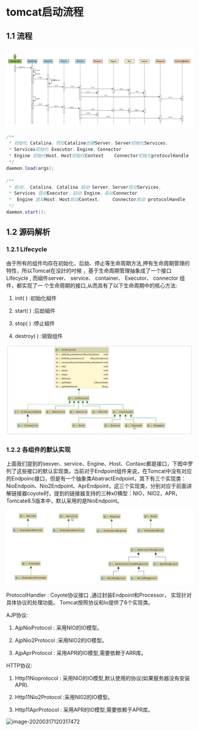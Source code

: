 # tomcat启动流程

## 1.1 流程

![image-20200316211450275](..\images\tomcat-start-01.jpg)



```java
/**
 * 初始化 Catalina，然后Cataline创建Server，Server初始化Services，
 * Services初始化 Executor，Engine，Connector
 * Engine 初始化Host，Host初始化Context    Connector初始化protocolHandle
 */
daemon.load(args);

/**
 * 启动， Catalina, Catalina 启动 Server，Server启动Services，
 * Services 启动Executor，启动 Engine，启动Connector
 *  Engine 启动Host，Host启动Context，    Connector启动 protocolHandle
 */
daemon.start();
```



## 1.2 源码解析

### 1.2.1 Lifecycle

由于所有的组件均存在初始化、后劫、停止等生命周期方法,押有生命周期管理的特性，所以Tomcat在没計的吋候 ，基于生命周期管理抽象成了一个接口Lifecycle , 而組件server、 service、 container、 Executor、 connector 组件，都实现了一 个生命周期的接口,从而具有了以下生命周期中的核心方法:

1) init( ) :初始化組件

2) start( ) :后劫組件

3) stop( ) :停止組件

4) destroy( ) :销毁组件

![image-20200317115136481](..\images\tom)

### 1.2.2 各组件的默认实现

上面我们提到的sexver、service、Engine、Host、Contaxc都是接口，下图中罗列了这些接口的默认实现类。当前对于Endpoint组件来说，在Tomcat中没有对应的Endpoinc接口，但是有一个抽象类AbatractEndpoint，其下有三个实现类：NioEndpoin、Nio2Endpoint、AprEndpoint，这三个实现类，分别对应于前面讲解链接器coyote时，提到的链接器支持的三种x0横型：NIO，NIO2，APR，Tomcate8.5版本中，默认采用的是NioEndpoint。

![image-20200317115723771](..\images\tomcat-start-02.jpg)

ProtocolHandler : Coyote协议接口 ,通过封装Endpoint和Processor， 实现针对具体协议的处理功能。 Tomcat按照协议和Io提供了6个实现类。

  AJP协议:

  1) AjpNioProtocol : 采用NIO的IO模型。

  2) AjpNio2Protocol :采用NIO2的IO模型。

  3) AjpAprProtocol : 采用APR的IO模型,需要依赖于ARR库。

  HTTP协议: 

  1) Http11Nioprotocol : 采用NIO的IO模型,默认使用的协议(如果服务器没有安装APR).

  2) Http11Nio2Protocol :采用NI02的IO模型。

  3) Http11AprProtocol : 采用APR的IO模型,需要依赖于APR库。

![image-20200317120317472](D:\githubWorkSpace\m2\study\笔记\images\tomcat-start-03.jpg)